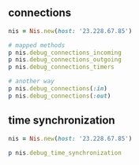 ## connections

```ruby
nis = Nis.new(host: '23.228.67.85')

# mapped methods
p nis.debug_connections_incoming
p nis.debug_connections_outgoing
p nis.debug_connections_timers

# another way
p nis.debug_connections(:in)
p nis.debug_connections(:out)
```

## time synchronization

```ruby
nis = Nis.new(host: '23.228.67.85')

p nis.debug_time_synchronization
```
